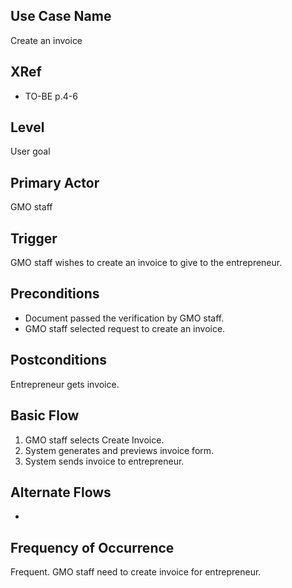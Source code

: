 Use Case Name
-------------
Create an invoice

XRef
----
* TO-BE p.4-6

Level
-----
User goal

Primary Actor
-------------
GMO staff

Trigger
-------
GMO staff wishes to create an invoice to give to the entrepreneur.

Preconditions
-------------
* Document passed the verification by GMO staff.
* GMO staff selected request to create an invoice.

Postconditions
--------------
Entrepreneur gets invoice.

Basic Flow
----------
1. GMO staff selects Create Invoice.
2. System generates and previews invoice form.
3. System sends invoice to entrepreneur.

Alternate Flows
---------------
-

Frequency of Occurrence
-----------------------
Frequent. GMO staff need to create invoice for entrepreneur.